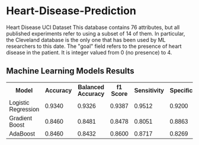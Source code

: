 # Heart-Disease-Prediction


Heart Disease UCI Dataset
This database contains 76 attributes, but all published experiments refer to using a subset of 14 of them. In particular, the Cleveland database is the only one that has been used by ML researchers to
this date. The "goal" field refers to the presence of heart disease in the patient. It is integer valued from 0 (no presence) to 4.


<html>
<head>
<style>
table {
  font-family: arial, sans-serif;
  border-collapse: collapse;
  width: 100%;
}

td, th {
  border: 1px solid #dddddd;
  text-align: left;
  padding: 8px;
}

tr:nth-child(even) {
  background-color: #dddddd;
}
</style>
</head>
<body>

<h2>Machine Learning Models Results</h2>

<table>
  <tr>
    <th>Model</th>
    <th>Accuracy</th>
    <th>Balanced Accuracy</th>
    <th>f1 Score</th>
    <th>Sensitivity</th>
    <th>Specificity</th>
    <th>AUC</th>
  </tr>
  <tr>
    <td>Logistic Regression</td>
    <td>0.9340</td>
    <td>0.9326</td>
    <td>0.9387</td>
    <td>0.9512</td>
    <td>0.9200</td>
    <td>0.9447</td>

  </tr>
  <tr>
    <td>Gradient Boost</td>
    <td>0.8460</td>
    <td>0.8481</td>
    <td>0.8478</td>
    <td>0.8051</td>
    <td>0.8863</td>
    <td>0.934</td>
  </tr>
  <tr>
    <td>AdaBoost</td>
    <td>0.8460</td>
    <td>0.8432</td>
    <td>0.8600</td>
    <td>0.8717</td>
    <td>0.8269</td>
    <td>0.9287</td>
  </tr>
  <tr>
 
  </tr>
</table>

</body>
</html>
